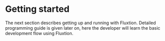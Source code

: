# Getting started

The next section describes getting up and running with Fluxtion. Detailed programming guide is given later on, here the developer will learn the basic development flow using Fluxtion.

